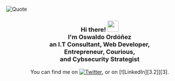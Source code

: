 
![Quote](https://github-readme-quotes.herokuapp.com/quote?theme=tokyonight&animation=grow_out_in&layout=default&font=Gabrielle)


<div align="center">
  
<h3>Hi there! <img src="https://raw.githubusercontent.com/MartinHeinz/MartinHeinz/master/wave.gif" width="30px"> <br>I'm Oswaldo Ordóñez<br>an I.T Consultant, Web Developer, <br>Entrepreneur, Courious, <br>and Cybsecurity Strategist</h3>

<!--
**AndresOrdonez369/AndresOrdonez369** is a ✨ _special_ ✨ repository because its `README.md` (this file) appears on your GitHub profile.

Here are some ideas to get you started:

- 🔭 I’m currently working on Fine Arts University Cali.
- 🌱 I’m currently learning Unity and JavaScript 
- ⚡ I’m researching on deep reinforcement learning.
-->

<!-- Actual text -->

You can find me on [![Twitter][1.2]][1], or on [![LinkedIn][3.2]][3].

<!-- Icons -->

[1.2]: http://i.imgur.com/wWzX9uB.png (twitter icon without padding)
[2.2]: https://raw.githubusercontent.com/MartinHeinz/MartinHeinz/master/linkedin-3-16.png (LinkedIn icon without padding)

<!-- Links to your social media accounts -->

[1]: https://twitter.com/lsimulado
[2]: https://www.linkedin.com/in/oswaldo-ordonez/

</div>
